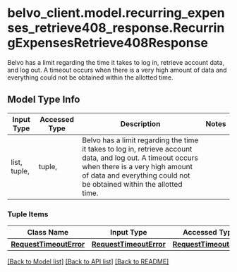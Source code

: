 # belvo_client.model.recurring_expenses_retrieve408_response.RecurringExpensesRetrieve408Response

Belvo has a limit regarding the time it takes to log in, retrieve account data, and log out. A timeout occurs when there is a very high amount of data and everything could not be obtained within the allotted time.   

## Model Type Info
Input Type | Accessed Type | Description | Notes
------------ | ------------- | ------------- | -------------
list, tuple,  | tuple,  | Belvo has a limit regarding the time it takes to log in, retrieve account data, and log out. A timeout occurs when there is a very high amount of data and everything could not be obtained within the allotted time.    | 

### Tuple Items
Class Name | Input Type | Accessed Type | Description | Notes
------------- | ------------- | ------------- | ------------- | -------------
[**RequestTimeoutError**](RequestTimeoutError.md) | [**RequestTimeoutError**](RequestTimeoutError.md) | [**RequestTimeoutError**](RequestTimeoutError.md) |  | 

[[Back to Model list]](../../README.md#documentation-for-models) [[Back to API list]](../../README.md#documentation-for-api-endpoints) [[Back to README]](../../README.md)

